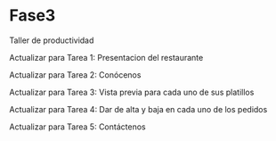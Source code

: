 # Fase3
Taller de productividad

Actualizar para Tarea 1: Presentacion del restaurante

Actualizar para Tarea 2: Conócenos

Actualizar para Tarea 3: Vista previa para cada uno de sus platillos

Actualizar para Tarea 4: Dar de alta y baja en cada uno de los pedidos

Actualizar para Tarea 5: Contáctenos
